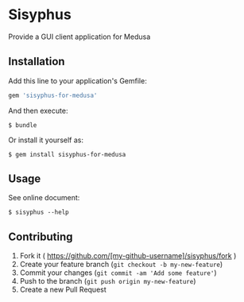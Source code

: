 # Sisyphus

Provide a GUI client application for Medusa

## Installation

Add this line to your application's Gemfile:

```ruby
gem 'sisyphus-for-medusa'
```

And then execute:

    $ bundle

Or install it yourself as:

    $ gem install sisyphus-for-medusa

## Usage

See online document:

    $ sisyphus --help

## Contributing

1. Fork it ( https://github.com/[my-github-username]/sisyphus/fork )
2. Create your feature branch (`git checkout -b my-new-feature`)
3. Commit your changes (`git commit -am 'Add some feature'`)
4. Push to the branch (`git push origin my-new-feature`)
5. Create a new Pull Request

